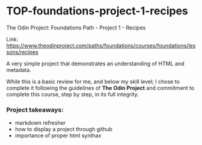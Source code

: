 # TOP-foundations-project-1-recipes
The Odin Project: Foundations Path - Project 1 - Recipes

Link: https://www.theodinproject.com/paths/foundations/courses/foundations/lessons/recipes

A very simple project that demonstrates an understanding of HTML and metadata.

While this is a basic review for me, and below my skill level; I chose to complete it following the guidelines of **The Odin Project** and commitment to complete this course, step by step, in its full integrity.


### Project takeaways:

* markdown refresher
* how to display a project through github
* importance of proper html synthax
